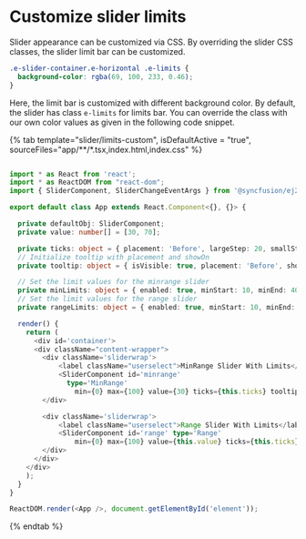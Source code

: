 # Customize slider limits

Slider appearance can be customized via CSS. By overriding the slider CSS classes, the slider limit bar can be customized.

```css
.e-slider-container.e-horizontal .e-limits {
  background-color: rgba(69, 100, 233, 0.46);
}
```

Here, the limit bar is customized with different background color. By default, the slider has class `e-limits` for limits bar.
You can override the class with our own color values as given in the following code snippet.

{% tab template="slider/limits-custom", isDefaultActive = "true", sourceFiles="app/**/*.tsx,index.html,index.css" %}

```typescript

import * as React from 'react';
import * as ReactDOM from "react-dom";
import { SliderComponent, SliderChangeEventArgs } from '@syncfusion/ej2-react-inputs';

export default class App extends React.Component<{}, {}> {

  private defaultObj: SliderComponent;
  private value: number[] = [30, 70];

  private ticks: object = { placement: 'Before', largeStep: 20, smallStep: 5, showSmallTicks: true };
  // Initialize tooltip with placement and showOn
  private tooltip: object = { isVisible: true, placement: 'Before', showOn: 'Focus' };

  // Set the limit values for the minrange slider
  private minLimits: object = { enabled: true, minStart: 10, minEnd: 40 };
  // Set the limit values for the range slider
  private rangeLimits: object = { enabled: true, minStart: 10, minEnd: 40, maxStart: 60, maxEnd: 90 };

  render() {
    return (
      <div id='container'>
      <div className="content-wrapper">
        <div className='sliderwrap'>
            <label className="userselect">MinRange Slider With Limits</label>
            <SliderComponent id='minrange'
              type='MinRange'
                min={0} max={100} value={30} ticks={this.ticks} tooltip={this.tooltip} limits={this.minLimits} />
        </div>

        <div className='sliderwrap'>
            <label className="userselect">Range Slider With Limits</label>
            <SliderComponent id='range' type='Range'
                min={0} max={100} value={this.value} ticks={this.ticks} tooltip={this.tooltip} limits={this.rangeLimits} />
        </div>
      </div>
    </div>
    );
  }
}

ReactDOM.render(<App />, document.getElementById('element'));
```

{% endtab %}
